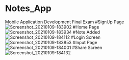 # Notes_App
 Mobile Application Development Final Exam
#SignUp Page
![Screenshot_20210109-183902](https://user-images.githubusercontent.com/74371957/104093203-db2cdb00-52aa-11eb-8b7d-1762b04c659c.png)
#Home Page
![Screenshot_20210109-183934](https://user-images.githubusercontent.com/74371957/104093212-e122bc00-52aa-11eb-9744-283894ae9313.png)
#Note Added
![Screenshot_20210109-184112](https://user-images.githubusercontent.com/74371957/104093213-e253e900-52aa-11eb-9db6-61183b567b6c.png)
#Login Screen
![Screenshot_20210109-183853](https://user-images.githubusercontent.com/74371957/104093214-e3851600-52aa-11eb-85b3-ac94965feb2c.png)
#Input Page
![Screenshot_20210109-184001](https://user-images.githubusercontent.com/74371957/104093215-e54ed980-52aa-11eb-8425-5738b34ae203.png)
#Share Screen
![Screenshot_20210109-184132](https://user-images.githubusercontent.com/74371957/104093217-e7b13380-52aa-11eb-81dd-11a6eb4ff126.png)
